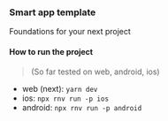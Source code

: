 ### Smart app template

Foundations for your next project

#### How to run the project

> (So far tested on web, android, ios)

- web (next): `yarn dev`
- ios: `npx rnv run -p ios`
- android: `npx rnv run -p android`
